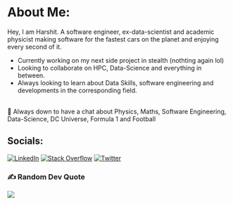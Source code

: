 # About Me:
Hey, I am Harshit. A software engineer, ex-data-scientist and academic physicist making software for the fastest cars on the planet and enjoying every second of it.
+ Currently working on my next side project in stealth (nothting again lol)
+ Looking to collaborate on HPC, Data-Science and everything in between.
+ Always looking to learn about Data Skills, software engineering and developments in the corresponding field.

<br>💬 Always down to have a chat about Physics, Maths, Software Engineering, Data-Science, DC Universe, Formula 1 and Football<br>


## Socials:
[![LinkedIn](https://img.shields.io/badge/LinkedIn-%230077B5.svg?logo=linkedin&logoColor=white)](https://linkedin.com/in/harshit-gautam17) [![Stack Overflow](https://img.shields.io/badge/-Stackoverflow-FE7A16?logo=stack-overflow&logoColor=white)](https://stackoverflow.com/users/9186213) [![Twitter](https://img.shields.io/badge/Twitter-%231DA1F2.svg?logo=Twitter&logoColor=white)](https://twitter.com/Harshit_ACE07) 

### ✍️ Random Dev Quote
![](https://quotes-github-readme.vercel.app/api?type=horizontal&theme=dark)
